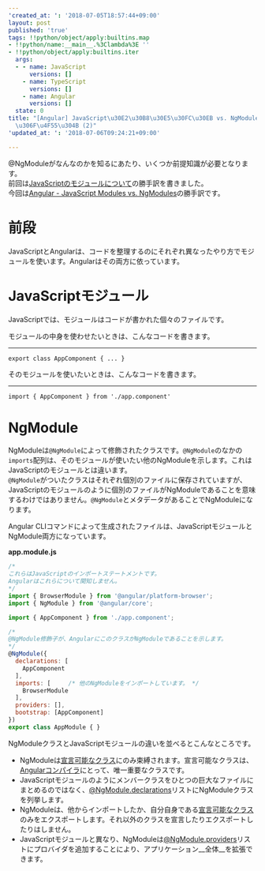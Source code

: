 ```yaml
---
'created_at: ': '2018-07-05T18:57:44+09:00'
layout: post
published: 'true'
tags: !!python/object/apply:builtins.map
- !!python/name:__main__.%3Clambda%3E ''
- !!python/object/apply:builtins.iter
  args:
  - - name: JavaScript
      versions: []
    - name: TypeScript
      versions: []
    - name: Angular
      versions: []
  state: 0
title: "[Angular] JavaScript\u30E2\u30B8\u30E5\u30FC\u30EB vs. NgModule - @NgModule\u3068\
  \u306F\u4F55\u304B (2)"
'updated_at: ': '2018-07-06T09:24:21+09:00'

---
```

@NgModuleがなんなのかを知るにあたり、いくつか前提知識が必要となります。  
前回は[JavaScriptのモジュールについて](2018-07-05-AngularJavaScript-NgModule1.md)の勝手訳を書きました。  
今回は[Angular - JavaScript Modules vs. NgModules](https://angular.io/guide/ngmodule-vs-jsmodule)の勝手訳です。  
  
# 前段  
  
JavaScriptとAngularは、コードを整理するのにそれぞれ異なったやり方でモジュールを使います。Angularはその両方に依っています。  
  
  
# JavaScriptモジュール  
  
JavaScriptでは、モジュールはコードが書かれた個々のファイルです。  
  
モジュールの中身を使わせたいときは、こんなコードを書きます。  
  
****  
```js:
export class AppComponent { ... }
```  
  
そのモジュールを使いたいときは、こんなコードを書きます。  
  
****  
```js:
import { AppComponent } from './app.component'
```  
  
# NgModule  
  
NgModuleは`@NgModule`によって修飾されたクラスです。`@NgModule`のなかの`imports`配列は、そのモジュールが使いたい他のNgModuleを示します。これはJavaScriptのモジュールとは違います。  
`@NgModule`がついたクラスはそれぞれ個別のファイルに保存されていますが、JavaScriptのモジュールのように個別のファイルがNgModuleであることを意味するわけではありません。`@NgModule`とメタデータがあることでNgModuleになります。  
  
Angular CLIコマンドによって生成されたファイルは、JavaScriptモジュールとNgModule両方になっています。  
  
**app.module.js**  
```js:app.module.js
/*
これらはJavaScriptのインポートステートメントです。
Angularはこれらについて関知しません。
*/
import { BrowserModule } from '@angular/platform-browser';
import { NgModule } from '@angular/core';

import { AppComponent } from './app.component';

/*
@NgModule修飾子が、AngularにこのクラスがNgModuleであることを示します。
*/
@NgModule({
  declarations: [
    AppComponent
  ],
  imports: [     /* 他のNgModuleをインポートしています。 */
    BrowserModule
  ],
  providers: [],
  bootstrap: [AppComponent]
})
export class AppModule { }
```  
  
NgModuleクラスとJavaScriptモジュールの違いを並べるとこんなところです。  
  
* NgModuleは[宣言可能なクラス](https://angular.io/guide/ngmodule-faq#q-declarable)にのみ束縛されます。宣言可能なクラスは、[Angularコンパイラ](https://angular.io/guide/ngmodule-faq#q-angular-compiler)にとって、唯一重要なクラスです。  
* JavaScriptモジュールのようにメンバークラスをひとつの巨大なファイルにまとめるのではなく、[@NgModule.declarations](https://angular.io/api/core/NgModule#declarations)リストにNgModuleクラスを列挙します。  
* NgModuleは、他からインポートしたか、自分自身である[宣言可能なクラス](https://angular.io/guide/ngmodule-faq#q-declarable)のみをエクスポートします。それ以外のクラスを宣言したりエクスポートしたりはしません。  
* JavaScriptモジュールと異なり、NgModuleは[@NgModule.providers](https://angular.io/api/core/NgModule#providers)リストにプロバイダを追加することにより、アプリケーション__全体__を拡張できます。  
  
